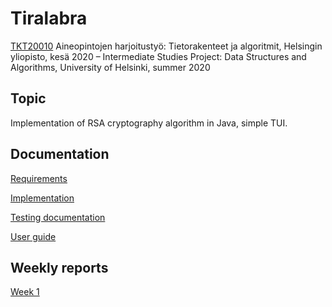 # Tiralabra
[TKT20010](https://courses.helsinki.fi/fi/TKT20010) Aineopintojen harjoitustyö: Tietorakenteet ja algoritmit, Helsingin yliopisto, kesä 2020 – Intermediate Studies Project: Data Structures and Algorithms, University of Helsinki, summer 2020

## Topic

Implementation of RSA cryptography algorithm in Java, simple TUI.

## Documentation

[Requirements](https://github.com/riiraty/belligerent-bludger/blob/master/documentation/requirements-document.md)

[Implementation](https://github.com/riiraty/belligerent-bludger/blob/master/documentation/implementation-document.md)

[Testing documentation](https://github.com/riiraty/belligerent-bludger/blob/master/documentation/testing-documentation.md)

[User guide](https://github.com/riiraty/belligerent-bludger/blob/master/documentation/user-guide.md)

## Weekly reports

[Week 1](https://github.com/riiraty/belligerent-bludger/blob/master/documentation/weekly-reports/weekly-report-1.md)
